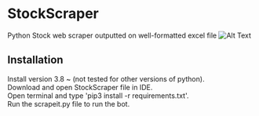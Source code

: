 # StockScraper
Python Stock web scraper outputted on well-formatted excel file 
![Alt Text](https://im4.ezgif.com/tmp/ezgif-4-63cece4722.gif)


## Installation
Install version 3.8 ~ (not tested for other versions of python).  
Download and open StockScraper file in IDE.     
Open terminal and type 'pip3 install -r requirements.txt'.  
Run the scrapeit.py file to run the bot.


